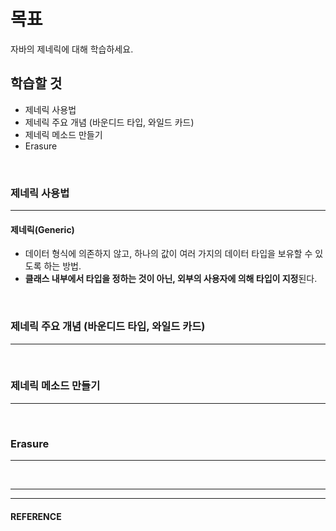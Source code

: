 # 목표
자바의 제네릭에 대해 학습하세요.
<br>

## 학습할 것
- 제네릭 사용법
- 제네릭 주요 개념 (바운디드 타입, 와일드 카드)
- 제네릭 메소드 만들기
- Erasure
<br>


### 제네릭 사용법
---
  #### 제네릭(Generic)
  - 데이터 형식에 의존하지 않고, 하나의 값이 여러 가지의 데이터 타입을 보유할 수 있도록 하는 방법.
  - **클래스 내부에서 타입을 정하는 것이 아닌, 외부의 사용자에 의해 타입이 지정**된다.
<br>


### 제네릭 주요 개념 (바운디드 타입, 와일드 카드)
---
<br>


### 제네릭 메소드 만들기
---
<br>


### Erasure
---
<br>


___
___
#### REFERENCE
>
